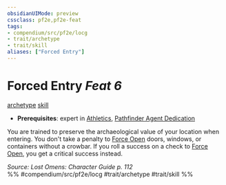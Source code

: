 ```yaml
---
obsidianUIMode: preview
cssclass: pf2e,pf2e-feat
tags:
- compendium/src/pf2e/locg
- trait/archetype
- trait/skill
aliases: ["Forced Entry"]
---
```

# Forced Entry  *Feat 6*  
[archetype](rules/traits/archetype.md)  [skill](rules/traits/skill.md)  

- **Prerequisites**: expert in [Athletics](compendium/skills.md#Athletics), [Pathfinder Agent Dedication](compendium/feats/pathfinder-agent-dedication-lowg.md)

You are trained to preserve the archaeological value of your location when entering. You don't take a penalty to [Force Open](rules/actions/force-open.md) doors, windows, or containers without a crowbar. If you roll a success on a check to [Force Open](rules/actions/force-open.md), you get a critical success instead.

*Source: Lost Omens: Character Guide p. 112*  
%% #compendium/src/pf2e/locg #trait/archetype #trait/skill %%